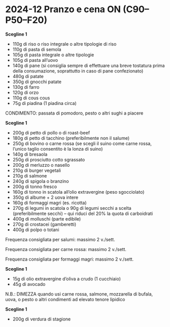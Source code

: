 # 2024-12 Pranzo e cena ON (C90–P50–F20)

**Scegline 1**

- 110g di riso o riso integrale o altre tipologie di riso
- 110g di pasta di semola
- 105g di pasta integrale o altre tipologie
- 105g di pasta all’uovo
- 140g di pane (si consiglia sempre di effettuare una breve tostatura prima della consumazione, soprattutto in caso di pane confezionato)
- 480g di patate
- 350g di gnocchi patate
- 130g di farro
- 120g di orzo
- 110g di cous cous
- 75g di piadina (1 piadina circa)

CONDIMENTO: passata di pomodoro, pesto o altri sughi a piacere

**Scegline 1**

- 200g di petto di pollo o di roast-beef
- 180g di petto di tacchino (preferibilmente non il salume)
- 250g di bovino o carne rossa (se scegli il suino come carne rossa, l’unico taglio consentito è la lonza di suino)
- 140g di bresaola
- 250g di prosciutto cotto sgrassato
- 200g di merluzzo o nasello
- 210g di burger vegetali
- 210g di salmone
- 240g di spigola o branzino
- 200g di tonno fresco
- 160g di tonno in scatola all’olio extravergine (peso sgocciolato)
- 350g di albume + 2 uova intere
- 160g di formaggi magri (es. ricotta)
- 270g di legumi in scatola o 90g di legumi secchi a scelta (preferibilmente secchi) – qui riduci del 20% la quota di carboidrati
- 400g di molluschi (parte edibile)
- 270g di crostacei (gamberetti)
- 400g di polpo o totani

Frequenza consigliata per salumi: massimo 2 v./sett.

Frequenza consigliata per carne rossa: massimo 2 v./sett.

Frequenza consigliata per formaggi magri: massimo 2 v./sett.

**Scegline 1**

- 15g di olio extravergine d’oliva a crudo (1 cucchiaio)
- 45g di avocado

N.B.: DIMEZZA quando usi carne rossa, salmone, mozzarella di bufala, uova, o pesto o altri condimenti ad elevato tenore lipidico

**Scegline 1**

- 200g di verdura di stagione
